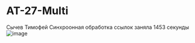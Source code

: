 # AT-27-Multi
Сычев Тимофей
Синхроонная обработка ссылок заняла 1453 секунды  
![image](https://user-images.githubusercontent.com/72296553/143772853-5d352528-5d56-4ac7-8c2a-72bd8deeec74.png)

